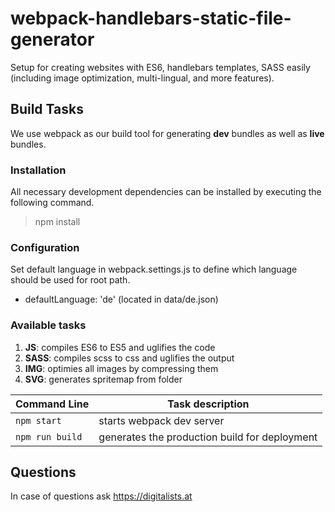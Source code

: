 # webpack-handlebars-static-file-generator

Setup for creating websites with ES6, handlebars templates, SASS easily (including image optimization, multi-lingual, and more features).

## Build Tasks

We use webpack as our build tool for generating **dev** bundles as well as **live** bundles.

### Installation

All necessary development dependencies can be installed by executing the following command.

> npm install


### Configuration

Set default language in webpack.settings.js to define which language should be used for root path.

- defaultLanguage: 'de' (located in data/de.json)

### Available tasks

 1. **JS**: compiles ES6 to ES5 and uglifies the code
 2. **SASS**: compiles scss to css and uglifies the output
 3. **IMG**: optimies all images by compressing them
 4. **SVG**: generates spritemap from folder

|Command Line|Task description|
|--|--|
|`npm start`| starts webpack dev server |
|`npm run build`| generates the production build for deployment |

## Questions

In case of questions ask https://digitalists.at
